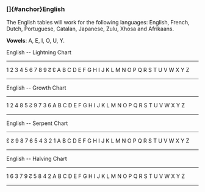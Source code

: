 ### []{#anchor}English

The English tables will work for the following languages: English,
French, Dutch, Portuguese, Catalan, Japanese, Zulu, Xhosa and Afrikaans.

**Vowels**: A, E, I, O, U, Y.

English -- Lightning Chart

  --- --- --- --- --- --- --- --- --- --- ---
  1   2   3   4   5   6   7   8   9   ↊   ↋
  A   B   C   D   E   F   G   H   I   J   K
  L   M   N   O   P   Q   R   S   T   U   V
  W   X   Y   Z                           
  --- --- --- --- --- --- --- --- --- --- ---

English -- Growth Chart

  --- --- --- --- --- --- --- --- --- ---
  1   2   4   8   5   ↊   9   7   3   6
  A   B   C   D   E   F   G   H   I   J
  K   L   M   N   O   P   Q   R   S   T
  U   V   W   X   Y   Z               
  --- --- --- --- --- --- --- --- --- ---

English -- Serpent Chart

  --- --- --- --- --- --- --- --- --- --- ---
  ↋   ↊   9   8   7   6   5   4   3   2   1
  A   B   C   D   E   F   G   H   I   J   K
  L   M   N   O   P   Q   R   S   T   U   V
  W   X   Y   Z                           
  --- --- --- --- --- --- --- --- --- --- ---

English -- Halving Chart

  --- --- --- --- --- --- --- --- --- ---
  1   6   3   7   9   ↊   5   8   4   2
  A   B   C   D   E   F   G   H   I   J
  K   L   M   N   O   P   Q   R   S   T
  U   V   W   X   Y   Z               
  --- --- --- --- --- --- --- --- --- ---
